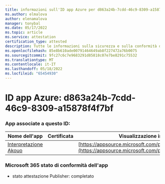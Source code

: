 ```yaml
---
title: informazioni sull'ID app Azure per d863a24b-7cdd-46c9-8309-a15878f4f7bf
ms.author: elmalova
author: elenamalova
manager: tonybal
ms.date: 05/17/2022
ms.topic: article
ms.service: attestation
certification_type: attested
description: Tutte le informazioni sulla sicurezza e sulla conformità disponibili per d863a24b-7cdd-46c9-8309-a15878f4f7bf.
ms.openlocfilehash: 85e8b610ade00791464649ab8f227472a76b0075
ms.sourcegitcommit: 9fc27c6c7e9683291d85818c07e7be8291c75532
ms.translationtype: MT
ms.contentlocale: it-IT
ms.lasthandoff: 05/18/2022
ms.locfileid: "65454930"
---
```

# <a name="azure-app-id-d863a24b-7cdd-46c9-8309-a15878f4f7bf"></a>ID app Azure: d863a24b-7cdd-46c9-8309-a15878f4f7bf


### <a name="apps-associated-with-this-id"></a>App associate a questo ID:
| **Nome dell'app** | **Certificata** | **Visualizzazione in AppSource** |
|--------------|---------------|-----------------------|
| [Interpretazione Akouo](../forward/WA200003814.md) |  | [https://appsource.microsoft.com/product/office/WA200003814](https://appsource.microsoft.com/product/office/WA200003814) |

### <a name="microsoft-365-app-compliance-status"></a>Microsoft 365 stato di conformità dell'app
- stato attestazione Publisher: completato

